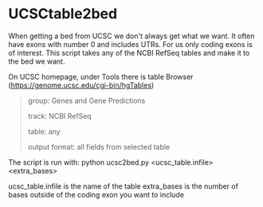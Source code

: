 # UCSCtable2bed
When getting a bed from UCSC we don't always get what we want. It often have exons with number 0 and includes UTRs. For us only coding exons is of interest. This script takes any of the NCBI RefSeq tables and make it to the bed we want. 

On UCSC homepage, under Tools there is table Browser (https://genome.ucsc.edu/cgi-bin/hgTables)

> group: Genes and Gene Predictions
> 
> track: NCBI RefSeq
> 
> table: any
>         
> output format: all fields from selected table



The script is run with:
python ucsc2bed.py <ucsc_table.infile> <extra_bases>


ucsc_table.infile is the name of the table
extra_bases is the number of bases outside of the coding exon you want to include
